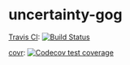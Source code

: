 # uncertainty-gog


[Travis CI](https://travis-ci.com/hdi-lab/uncertainty-gog): 
[![Build Status](https://travis-ci.com/hdi-lab/uncertainty-gog.svg?branch=master)](https://travis-ci.com/hdi-lab/uncertainty-gog)


[covr](https://github.com/r-lib/covr):
[![Codecov test coverage](https://codecov.io/gh/hdi-lab/uncertainty-gog/branch/master/graph/badge.svg)](https://codecov.io/gh/hdi-lab/uncertainty-gog?branch=master)

